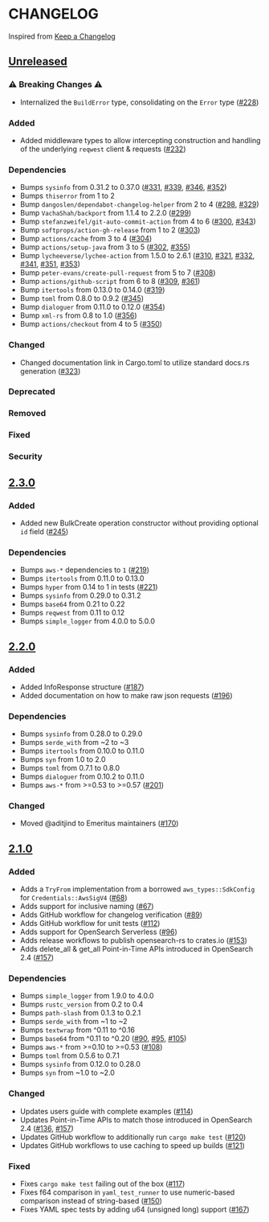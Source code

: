 # CHANGELOG
Inspired from [Keep a Changelog](https://keepachangelog.com/en/1.0.0/)

## [Unreleased]
### ⚠️ Breaking Changes ⚠️
- Internalized the `BuildError` type, consolidating on the `Error` type ([#228](https://github.com/opensearch-project/opensearch-rs/pull/228))

### Added
- Added middleware types to allow intercepting construction and handling of the underlying `reqwest` client & requests ([#232](https://github.com/opensearch-project/opensearch-rs/pull/232)) 

### Dependencies
- Bumps `sysinfo` from 0.31.2 to 0.37.0 ([#331](https://github.com/opensearch-project/opensearch-rs/pull/331), [#339](https://github.com/opensearch-project/opensearch-rs/pull/339), [#346](https://github.com/opensearch-project/opensearch-rs/pull/346), [#352](https://github.com/opensearch-project/opensearch-rs/pull/352))
- Bumps `thiserror` from 1 to 2
- Bump `dangoslen/dependabot-changelog-helper` from 2 to 4 ([#298](https://github.com/opensearch-project/opensearch-rs/pull/298), [#329](https://github.com/opensearch-project/opensearch-rs/pull/329))
- Bump `VachaShah/backport` from 1.1.4 to 2.2.0 ([#299](https://github.com/opensearch-project/opensearch-rs/pull/299))
- Bump `stefanzweifel/git-auto-commit-action` from 4 to 6 ([#300](https://github.com/opensearch-project/opensearch-rs/pull/300), [#343](https://github.com/opensearch-project/opensearch-rs/pull/343))
- Bump `softprops/action-gh-release` from 1 to 2 ([#303](https://github.com/opensearch-project/opensearch-rs/pull/303))
- Bump `actions/cache` from 3 to 4 ([#304](https://github.com/opensearch-project/opensearch-rs/pull/304))
- Bump `actions/setup-java` from 3 to 5 ([#302](https://github.com/opensearch-project/opensearch-rs/pull/302), [#355](https://github.com/opensearch-project/opensearch-rs/pull/355))
- Bump `lycheeverse/lychee-action` from 1.5.0 to 2.6.1 ([#310](https://github.com/opensearch-project/opensearch-rs/pull/310), [#321](https://github.com/opensearch-project/opensearch-rs/pull/321), [#332](https://github.com/opensearch-project/opensearch-rs/pull/332), [#341](https://github.com/opensearch-project/opensearch-rs/pull/341), [#351](https://github.com/opensearch-project/opensearch-rs/pull/351), [#353](https://github.com/opensearch-project/opensearch-rs/pull/353))
- Bump `peter-evans/create-pull-request` from 5 to 7 ([#308](https://github.com/opensearch-project/opensearch-rs/pull/308))
- Bump `actions/github-script` from 6 to 8 ([#309](https://github.com/opensearch-project/opensearch-rs/pull/309), [#361](https://github.com/opensearch-project/opensearch-rs/pull/361))
- Bump `itertools` from 0.13.0 to 0.14.0 ([#319](https://github.com/opensearch-project/opensearch-rs/pull/319))
- Bump `toml` from 0.8.0 to 0.9.2 ([#345](https://github.com/opensearch-project/opensearch-rs/pull/345))
- Bump `dialoguer` from 0.11.0 to 0.12.0 ([#354](https://github.com/opensearch-project/opensearch-rs/pull/354))
- Bump `xml-rs` from 0.8 to 1.0 ([#356](https://github.com/opensearch-project/opensearch-rs/pull/356))
- Bump `actions/checkout` from 4 to 5 ([#350](https://github.com/opensearch-project/opensearch-rs/pull/350))

### Changed
- Changed documentation link in Cargo.toml to utilize standard docs.rs generation ([#323](https://github.com/opensearch-project/opensearch-rs/pull/323))

### Deprecated

### Removed

### Fixed

### Security

## [2.3.0]

### Added
- Added new BulkCreate operation constructor without providing optional `id` field ([#245](https://github.com/opensearch-project/opensearch-rs/pull/245))

### Dependencies
- Bumps `aws-*` dependencies to `1` ([#219](https://github.com/opensearch-project/opensearch-rs/pull/219))
- Bumps `itertools` from 0.11.0 to 0.13.0
- Bumps `hyper` from 0.14 to 1 in tests ([#221](https://github.com/opensearch-project/opensearch-rs/pull/221))
- Bumps `sysinfo` from 0.29.0 to 0.31.2
- Bumps `base64` from 0.21 to 0.22
- Bumps `reqwest` from 0.11 to 0.12
- Bumps `simple_logger` from 4.0.0 to 5.0.0

## [2.2.0]

### Added
- Added InfoResponse structure ([#187](https://github.com/opensearch-project/opensearch-rs/pull/187))
- Added documentation on how to make raw json requests ([#196](https://github.com/opensearch-project/opensearch-rs/pull/196))

### Dependencies
- Bumps `sysinfo` from 0.28.0 to 0.29.0
- Bumps `serde_with` from ~2 to ~3
- Bumps `itertools` from 0.10.0 to 0.11.0
- Bumps `syn` from 1.0 to 2.0
- Bumps `toml` from 0.7.1 to 0.8.0
- Bumps `dialoguer` from 0.10.2 to 0.11.0
- Bumps `aws-*` from >=0.53 to >=0.57 ([#201](https://github.com/opensearch-project/opensearch-rs/pull/201))

### Changed
- Moved @aditjind to Emeritus maintainers ([#170](https://github.com/opensearch-project/opensearch-rs/pull/170))

## [2.1.0]

### Added
- Adds a `TryFrom` implementation from a borrowed `aws_types::SdkConfig` for `Credentials::AwsSigV4` ([#68](https://github.com/opensearch-project/opensearch-rs/pull/65))
- Adds support for inclusive naming ([#67](https://github.com/opensearch-project/opensearch-rs/pull/67))
- Adds GitHub workflow for changelog verification ([#89](https://github.com/opensearch-project/opensearch-rs/pull/89))
- Adds GitHub workflow for unit tests ([#112](https://github.com/opensearch-project/opensearch-rs/pull/112))
- Adds support for OpenSearch Serverless ([#96](https://github.com/opensearch-project/opensearch-rs/pull/96))
- Adds release workflows to publish opensearch-rs to crates.io ([#153](https://github.com/opensearch-project/opensearch-rs/pull/153))
- Adds delete_all & get_all Point-in-Time APIs introduced in OpenSearch 2.4 ([#157](https://github.com/opensearch-project/opensearch-rs/pull/157))

### Dependencies
- Bumps `simple_logger` from 1.9.0 to 4.0.0
- Bumps `rustc_version` from 0.2 to 0.4
- Bumps `path-slash` from 0.1.3 to 0.2.1
- Bumps `serde_with` from ~1 to ~2
- Bumps `textwrap` from ^0.11 to ^0.16
- Bumps `base64` from ^0.11 to ^0.20 ([#90](https://github.com/opensearch-project/opensearch-rs/pull/90), [#95](https://github.com/opensearch-project/opensearch-rs/pull/95), [#105](https://github.com/opensearch-project/opensearch-rs/pull/105))
- Bumps `aws-*` from >=0.10 to >=0.53 ([#108](https://github.com/opensearch-project/opensearch-rs/pull/108))
- Bumps `toml` from 0.5.6 to 0.7.1
- Bumps `sysinfo` from 0.12.0 to 0.28.0
- Bumps `syn` from ~1.0 to ~2.0

### Changed
- Updates users guide with complete examples ([#114](https://github.com/opensearch-project/opensearch-rs/pull/114))
- Updates Point-in-Time APIs to match those introduced in OpenSearch 2.4 ([#136](https://github.com/opensearch-project/opensearch-rs/pull/136), [#157](https://github.com/opensearch-project/opensearch-rs/pull/157))
- Updates GitHub workflow to additionally run `cargo make test` ([#120](https://github.com/opensearch-project/opensearch-rs/pull/120))
- Updates GitHub workflows to use caching to speed up builds ([#121](https://github.com/opensearch-project/opensearch-rs/pull/121))

### Fixed
- Fixes `cargo make test` failing out of the box ([#117](https://github.com/opensearch-project/opensearch-rs/pull/117))
- Fixes f64 comparison in `yaml_test_runner` to use numeric-based comparison instead of string-based ([#150](https://github.com/opensearch-project/opensearch-rs/pull/150))
- Fixes YAML spec tests by adding u64 (unsigned long) support ([#167](https://github.com/opensearch-project/opensearch-rs/pull/167))

[Unreleased]: https://github.com/opensearch-project/opensearch-rs/compare/v2.3.0...HEAD
[2.3.0]: https://github.com/opensearch-project/opensearch-rs/compare/v2.2.0...v2.3.0
[2.2.0]: https://github.com/opensearch-project/opensearch-rs/compare/v2.1.0...v2.2.0
[2.1.0]: https://github.com/opensearch-project/opensearch-rs/compare/v2.0.0...v2.1.0